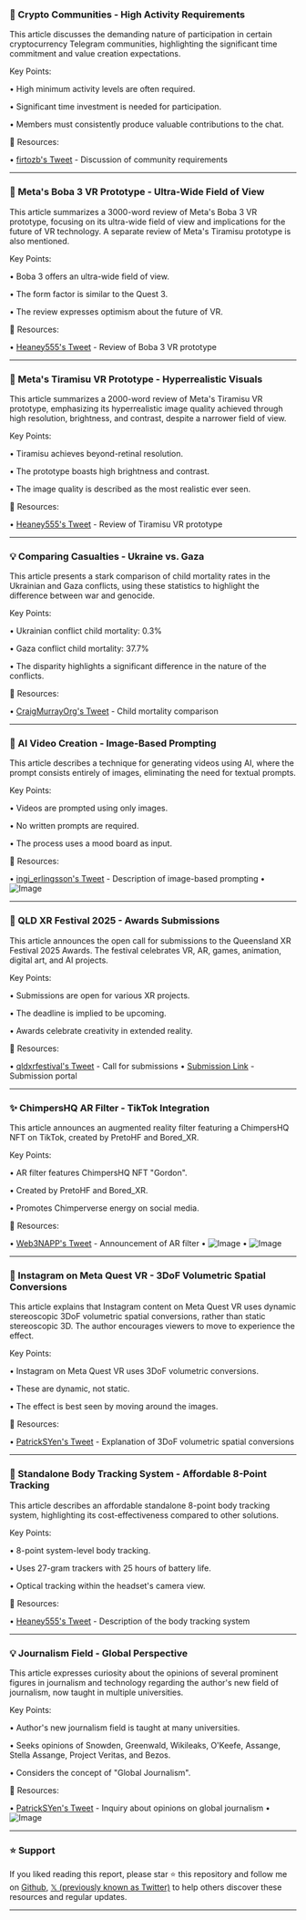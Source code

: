 ### 🤖 Crypto Communities - High Activity Requirements

This article discusses the demanding nature of participation in certain cryptocurrency Telegram communities, highlighting the significant time commitment and value creation expectations.


Key Points:

• High minimum activity levels are often required.


•  Significant time investment is needed for participation.


• Members must consistently produce valuable contributions to the chat.


🔗 Resources:

• [firtozb's Tweet](https://x.com/firtozb/status/1956420892583440733) -  Discussion of community requirements


---
### 🤖 Meta's Boba 3 VR Prototype - Ultra-Wide Field of View

This article summarizes a 3000-word review of Meta's Boba 3 VR prototype, focusing on its ultra-wide field of view and implications for the future of VR technology.  A separate review of Meta's Tiramisu prototype is also mentioned.


Key Points:

• Boba 3 offers an ultra-wide field of view.


• The form factor is similar to the Quest 3.


• The review expresses optimism about the future of VR.



🔗 Resources:

• [Heaney555's Tweet](https://x.com/Heaney555/status/1956344478555361401) - Review of Boba 3 VR prototype


---
### 🤖 Meta's Tiramisu VR Prototype - Hyperrealistic Visuals

This article summarizes a 2000-word review of Meta's Tiramisu VR prototype, emphasizing its hyperrealistic image quality achieved through high resolution, brightness, and contrast, despite a narrower field of view.


Key Points:

• Tiramisu achieves beyond-retinal resolution.


•  The prototype boasts high brightness and contrast.


• The image quality is described as the most realistic ever seen.


🔗 Resources:

• [Heaney555's Tweet](https://x.com/Heaney555/status/1956414740055363896) - Review of Tiramisu VR prototype


---
### 💡 Comparing Casualties - Ukraine vs. Gaza

This article presents a stark comparison of child mortality rates in the Ukrainian and Gaza conflicts, using these statistics to highlight the difference between war and genocide.


Key Points:

•  Ukrainian conflict child mortality: 0.3%


• Gaza conflict child mortality: 37.7%


• The disparity highlights a significant difference in the nature of the conflicts.


🔗 Resources:

• [CraigMurrayOrg's Tweet](https://x.com/CraigMurrayOrg/status/1956266355864277162) -  Child mortality comparison


---
### 🤖 AI Video Creation - Image-Based Prompting

This article describes a technique for generating videos using AI, where the prompt consists entirely of images, eliminating the need for textual prompts.


Key Points:

• Videos are prompted using only images.


•  No written prompts are required.


• The process uses a mood board as input.


🔗 Resources:

• [ingi_erlingsson's Tweet](https://x.com/ingi_erlingsson/status/1956137088451273144) - Description of image-based prompting
• ![Image](https://pbs.twimg.com/amplify_video_thumb/1950955710197469184/img/MDgEmUJkwmktET0r.jpg)


---
### 🚀 QLD XR Festival 2025 - Awards Submissions

This article announces the open call for submissions to the Queensland XR Festival 2025 Awards.  The festival celebrates VR, AR, games, animation, digital art, and AI projects.


Key Points:

•  Submissions are open for various XR projects.


• The deadline is implied to be upcoming.


•  Awards celebrate creativity in extended reality.


🔗 Resources:

• [qldxrfestival's Tweet](https://x.com/qldxrfestival/status/1956127027641376909) - Call for submissions
• [Submission Link](https://filmfreeway.com/qldxrfestival) - Submission portal


---
### ✨ ChimpersHQ AR Filter - TikTok Integration

This article announces an augmented reality filter featuring a ChimpersHQ NFT on TikTok, created by PretoHF and Bored_XR.


Key Points:

• AR filter features ChimpersHQ NFT "Gordon".


•  Created by PretoHF and Bored_XR.


•  Promotes Chimperverse energy on social media.


🔗 Resources:

• [Web3NAPP's Tweet](https://x.com/Web3NAPP/status/1956072959963238791) - Announcement of AR filter
• ![Image](https://pbs.twimg.com/amplify_video_thumb/1956072892283691009/img/Yp6_jSL6EfOAdNk5.jpg)
• ![Image](https://pbs.twimg.com/media/GyUT1eLXYAEJMCh?format=jpg&name=240x240)


---
### 🤖 Instagram on Meta Quest VR - 3DoF Volumetric Spatial Conversions

This article explains that Instagram content on Meta Quest VR uses dynamic stereoscopic 3DoF volumetric spatial conversions, rather than static stereoscopic 3D.  The author encourages viewers to move to experience the effect.


Key Points:

• Instagram on Meta Quest VR uses 3DoF volumetric conversions.


•  These are dynamic, not static.


• The effect is best seen by moving around the images.


🔗 Resources:

• [PatrickSYen's Tweet](https://x.com/PatrickSYen/status/1956034399142920460) - Explanation of 3DoF volumetric spatial conversions


---
### 🤖 Standalone Body Tracking System - Affordable 8-Point Tracking

This article describes an affordable standalone 8-point body tracking system, highlighting its cost-effectiveness compared to other solutions.


Key Points:

•  8-point system-level body tracking.


•  Uses 27-gram trackers with 25 hours of battery life.


•  Optical tracking within the headset's camera view.


🔗 Resources:

• [Heaney555's Tweet](https://x.com/Heaney555/status/1956026665944969707) - Description of the body tracking system


---
### 💡 Journalism Field - Global Perspective

This article expresses curiosity about the opinions of several prominent figures in journalism and technology regarding the author's new field of journalism, now taught in multiple universities.


Key Points:

• Author's new journalism field is taught at many universities.


•  Seeks opinions of Snowden, Greenwald, Wikileaks, O'Keefe, Assange, Stella Assange, Project Veritas, and Bezos.


•  Considers the concept of "Global Journalism".



🔗 Resources:

• [PatrickSYen's Tweet](https://x.com/PatrickSYen/status/1953865954838163724) - Inquiry about opinions on global journalism
• ![Image](https://pbs.twimg.com/media/GxPoSjgaIAI8ic2?format=jpg&name=900x900)


---

### ⭐️ Support

If you liked reading this report, please star ⭐️ this repository and follow me on [Github](https://github.com/Drix10), [𝕏 (previously known as Twitter)](https://x.com/DRIX_10_) to help others discover these resources and regular updates.

---
